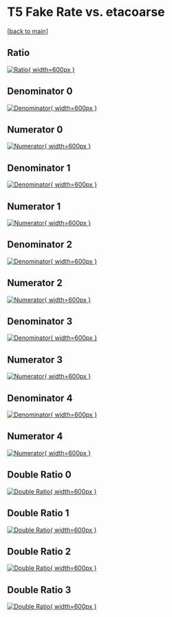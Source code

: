 # T5 Fake Rate vs. etacoarse

[[back to main](./)]



## Ratio

[![Ratio](../mtv/var/T5_fakerate_etacoarse.png){ width=600px }](../mtv/var/T5_fakerate_etacoarse.pdf)

## Denominator 0

[![Denominator](../mtv/den/T5_fakerate_etacoarse_den0.png){ width=600px }](../mtv/den/T5_fakerate_etacoarse_den0.pdf)

## Numerator 0

[![Numerator](../mtv/num/T5_fakerate_etacoarse_num0.png){ width=600px }](../mtv/num/T5_fakerate_etacoarse_num0.pdf)

## Denominator 1

[![Denominator](../mtv/den/T5_fakerate_etacoarse_den1.png){ width=600px }](../mtv/den/T5_fakerate_etacoarse_den1.pdf)

## Numerator 1

[![Numerator](../mtv/num/T5_fakerate_etacoarse_num1.png){ width=600px }](../mtv/num/T5_fakerate_etacoarse_num1.pdf)

## Denominator 2

[![Denominator](../mtv/den/T5_fakerate_etacoarse_den2.png){ width=600px }](../mtv/den/T5_fakerate_etacoarse_den2.pdf)

## Numerator 2

[![Numerator](../mtv/num/T5_fakerate_etacoarse_num2.png){ width=600px }](../mtv/num/T5_fakerate_etacoarse_num2.pdf)

## Denominator 3

[![Denominator](../mtv/den/T5_fakerate_etacoarse_den3.png){ width=600px }](../mtv/den/T5_fakerate_etacoarse_den3.pdf)

## Numerator 3

[![Numerator](../mtv/num/T5_fakerate_etacoarse_num3.png){ width=600px }](../mtv/num/T5_fakerate_etacoarse_num3.pdf)

## Denominator 4

[![Denominator](../mtv/den/T5_fakerate_etacoarse_den4.png){ width=600px }](../mtv/den/T5_fakerate_etacoarse_den4.pdf)

## Numerator 4

[![Numerator](../mtv/num/T5_fakerate_etacoarse_num4.png){ width=600px }](../mtv/num/T5_fakerate_etacoarse_num4.pdf)

## Double Ratio 0

[![Double Ratio](../mtv/ratio/T5_fakerate_etacoarse_ratio0.png){ width=600px }](../mtv/ratio/T5_fakerate_etacoarse_ratio0.pdf)

## Double Ratio 1

[![Double Ratio](../mtv/ratio/T5_fakerate_etacoarse_ratio1.png){ width=600px }](../mtv/ratio/T5_fakerate_etacoarse_ratio1.pdf)

## Double Ratio 2

[![Double Ratio](../mtv/ratio/T5_fakerate_etacoarse_ratio2.png){ width=600px }](../mtv/ratio/T5_fakerate_etacoarse_ratio2.pdf)

## Double Ratio 3

[![Double Ratio](../mtv/ratio/T5_fakerate_etacoarse_ratio3.png){ width=600px }](../mtv/ratio/T5_fakerate_etacoarse_ratio3.pdf)

